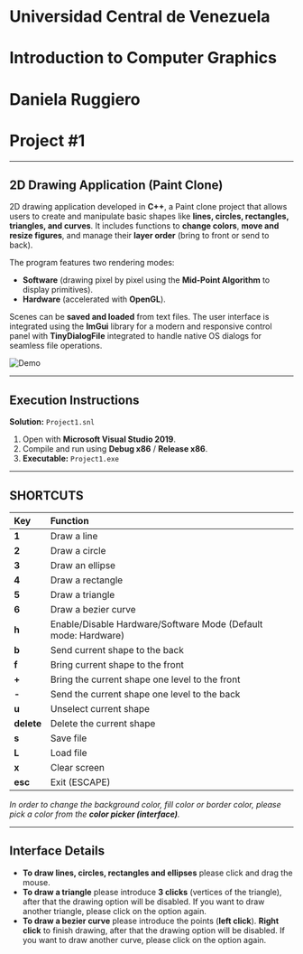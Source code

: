 # Universidad Central de Venezuela 
# Introduction to Computer Graphics
# Daniela Ruggiero
# Project #1

---

## 2D Drawing Application (Paint Clone)

2D drawing application developed in **C++**, a Paint clone project that allows users to create and manipulate basic shapes like **lines, circles, rectangles, triangles, and curves**. It includes functions to **change colors**, **move and resize figures**, and manage their **layer order** (bring to front or send to back).

The program features two rendering modes: 
* **Software** (drawing pixel by pixel using the **Mid-Point Algorithm** to display primitives).
* **Hardware** (accelerated with **OpenGL**).

Scenes can be **saved and loaded** from text files. The user interface is integrated using the **ImGui** library for a modern and responsive control panel with **TinyDialogFile** integrated to handle native OS dialogs for seamless file operations.

![Demo](/portafolio-paint-project.gif)

---

## Execution Instructions

**Solution:** `Project1.snl`

1.  Open with **Microsoft Visual Studio 2019**.
2.  Compile and run using **Debug x86** / **Release x86**.
3.  **Executable:** `Project1.exe`

---

## SHORTCUTS 

| Key | Function |
| :---- | :------ |
| **1** | Draw a line |
| **2** | Draw a circle |
| **3** | Draw an ellipse |
| **4** | Draw a rectangle |
| **5** | Draw a triangle |
| **6** | Draw a bezier curve |
| **h** | Enable/Disable Hardware/Software Mode (Default mode: Hardware) |
| **b** | Send current shape to the back |
| **f** | Bring current shape to the front |
| **+** | Bring the current shape one level to the front |
| **-** | Send the current shape one level to the back |
| **u** | Unselect current shape |
| **delete** | Delete the current shape |
| **s** | Save file |
| **L** | Load file |
| **x** | Clear screen |
| **esc** | Exit (ESCAPE) |

*In order to change the background color, fill color or border color, please pick a color from the **color picker (interface)**.*

---

## Interface Details

* **To draw lines, circles, rectangles and ellipses** please click and drag the mouse.
* **To draw a triangle** please introduce **3 clicks** (vertices of the triangle), after that the drawing option will be disabled. If you want to draw another triangle, please click on the option again.
* **To draw a bezier curve** please introduce the points (**left click**). **Right click** to finish drawing, after that the drawing option will be disabled. If you want to draw another curve, please click on the option again.